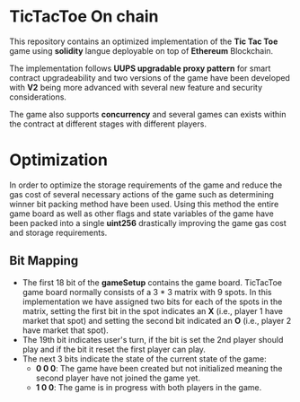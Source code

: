 # TicTacToe On chain

This repository contains an optimized implementation of the **Tic Tac Toe** game using **solidity** langue deployable on top of **Ethereum** Blockchain.

The implementation follows **UUPS upgradable proxy pattern** for smart contract upgradeability and two versions of the game have been developed with **V2** being more advanced with several new feature and security considerations.

The game also supports **concurrency** and several games can exists within the contract at different stages with different players. 

# Optimization

In order to optimize the storage requirements of the game and reduce the gas cost of several necessary actions of the game such as determining  winner bit packing method have been used. Using this method the entire game board as well as other flags and state variables of the game have been packed into a single **uint256** drastically improving the game gas cost and storage requirements.

## Bit Mapping

- The first 18 bit of the **gameSetup** contains the game board. TicTacToe game board normally consists of a 3 * 3 matrix with 9 spots. In this implementation we have assigned two bits for each of the spots in the matrix, setting the first bit in the spot indicates an **X** (i.e., player 1 have market that spot) and setting the second bit indicated an **O** (i.e., player 2 have market that spot).
- The 19th bit indicates user's turn, if the bit is set the 2nd player should play and if the bit it reset the first player can play.
- The next 3 bits indicate the state of the current state of the game:
    - **0 0 0**: The game have been created but not initialized meaning the second player have not joined the game yet.
    - **1 0 0**: The game is in progress with both players in the game.
